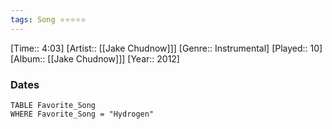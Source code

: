 ```yaml
---
tags: Song ⭐⭐⭐⭐⭐ 
---
```

[Time:: 4:03]
[Artist:: [[Jake Chudnow]]]
[Genre:: Instrumental]
[Played:: 10]
[Album:: [[Jake Chudnow]]]
[Year:: 2012]
### Dates
````dataview
TABLE Favorite_Song
WHERE Favorite_Song = "Hydrogen"
````